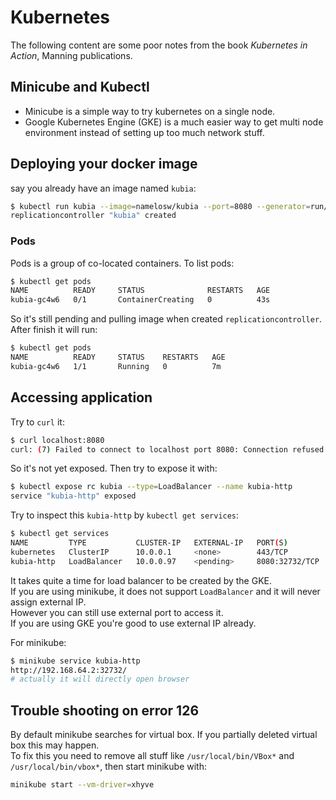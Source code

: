 # Kubernetes
The following content are some poor notes from the book *Kubernetes in Action*, Manning publications.

## Minicube and Kubectl
* Minicube is a simple way to try kubernetes on a single node.
* Google Kubernetes Engine (GKE) is a much easier way to get multi node environment instead of setting up too much network stuff.

## Deploying your docker image

say you already have an image named `kubia`:
```sh
$ kubectl run kubia --image=namelosw/kubia --port=8080 --generator=run/v1
replicationcontroller "kubia" created
```

### Pods
Pods is a group of co-located containers. To list pods:

```sh
$ kubectl get pods
NAME          READY     STATUS              RESTARTS   AGE
kubia-gc4w6   0/1       ContainerCreating   0          43s
```

So it's still pending and pulling image when created `replicationcontroller`. After finish it will run:

```sh
$ kubectl get pods
NAME          READY     STATUS    RESTARTS   AGE
kubia-gc4w6   1/1       Running   0          7m
```

## Accessing application

Try to `curl` it:
```sh
$ curl localhost:8080
curl: (7) Failed to connect to localhost port 8080: Connection refused
```

So it's not yet exposed. Then try to expose it with:
```sh
$ kubectl expose rc kubia --type=LoadBalancer --name kubia-http
service "kubia-http" exposed
```

Try to inspect this `kubia-http` by `kubectl get services`:
```sh
$ kubectl get services
NAME         TYPE           CLUSTER-IP   EXTERNAL-IP   PORT(S)          AGE
kubernetes   ClusterIP      10.0.0.1     <none>        443/TCP          51m
kubia-http   LoadBalancer   10.0.0.97    <pending>     8080:32732/TCP   55s
```

It takes quite a time for load balancer to be created by the GKE.  
If you are using minikube, it does not support `LoadBalancer` and it will never assign external IP.  
However you can still use external port to access it.  
If you are using GKE you're good to use external IP already.  

For minikube:
```sh
$ minikube service kubia-http
http://192.168.64.2:32732/
# actually it will directly open browser
```

## Trouble shooting on error 126
By default minikube searches for virtual box. If you partially deleted virtual box this may happen.  
To fix this you need to remove all stuff like `/usr/local/bin/VBox*` and `/usr/local/bin/vbox*`, then start minikube with:
```sh
minikube start --vm-driver=xhyve
```
